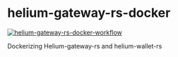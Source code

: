 # helium-gateway-rs-docker
[![helium-gateway-rs-docker-workflow](https://github.com/Sheng2216/helium-gateway-rs-docker/actions/workflows/docker-publish.yml/badge.svg?branch=main)](https://github.com/Sheng2216/helium-gateway-rs-docker/actions/workflows/docker-publish.yml)

Dockerizing Helium-gateway-rs and helium-wallet-rs
